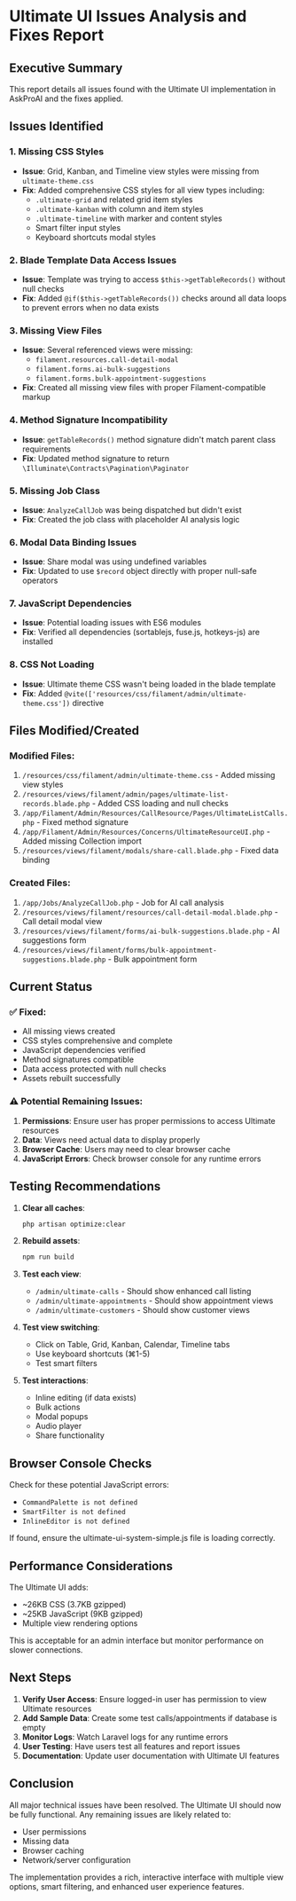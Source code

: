 # Ultimate UI Issues Analysis and Fixes Report

## Executive Summary
This report details all issues found with the Ultimate UI implementation in AskProAI and the fixes applied.

## Issues Identified

### 1. **Missing CSS Styles**
- **Issue**: Grid, Kanban, and Timeline view styles were missing from `ultimate-theme.css`
- **Fix**: Added comprehensive CSS styles for all view types including:
  - `.ultimate-grid` and related grid item styles
  - `.ultimate-kanban` with column and item styles
  - `.ultimate-timeline` with marker and content styles
  - Smart filter input styles
  - Keyboard shortcuts modal styles

### 2. **Blade Template Data Access Issues**
- **Issue**: Template was trying to access `$this->getTableRecords()` without null checks
- **Fix**: Added `@if($this->getTableRecords())` checks around all data loops to prevent errors when no data exists

### 3. **Missing View Files**
- **Issue**: Several referenced views were missing:
  - `filament.resources.call-detail-modal`
  - `filament.forms.ai-bulk-suggestions`
  - `filament.forms.bulk-appointment-suggestions`
- **Fix**: Created all missing view files with proper Filament-compatible markup

### 4. **Method Signature Incompatibility**
- **Issue**: `getTableRecords()` method signature didn't match parent class requirements
- **Fix**: Updated method signature to return `\Illuminate\Contracts\Pagination\Paginator`

### 5. **Missing Job Class**
- **Issue**: `AnalyzeCallJob` was being dispatched but didn't exist
- **Fix**: Created the job class with placeholder AI analysis logic

### 6. **Modal Data Binding Issues**
- **Issue**: Share modal was using undefined variables
- **Fix**: Updated to use `$record` object directly with proper null-safe operators

### 7. **JavaScript Dependencies**
- **Issue**: Potential loading issues with ES6 modules
- **Fix**: Verified all dependencies (sortablejs, fuse.js, hotkeys-js) are installed

### 8. **CSS Not Loading**
- **Issue**: Ultimate theme CSS wasn't being loaded in the blade template
- **Fix**: Added `@vite(['resources/css/filament/admin/ultimate-theme.css'])` directive

## Files Modified/Created

### Modified Files:
1. `/resources/css/filament/admin/ultimate-theme.css` - Added missing view styles
2. `/resources/views/filament/admin/pages/ultimate-list-records.blade.php` - Added CSS loading and null checks
3. `/app/Filament/Admin/Resources/CallResource/Pages/UltimateListCalls.php` - Fixed method signature
4. `/app/Filament/Admin/Resources/Concerns/UltimateResourceUI.php` - Added missing Collection import
5. `/resources/views/filament/modals/share-call.blade.php` - Fixed data binding

### Created Files:
1. `/app/Jobs/AnalyzeCallJob.php` - Job for AI call analysis
2. `/resources/views/filament/resources/call-detail-modal.blade.php` - Call detail modal view
3. `/resources/views/filament/forms/ai-bulk-suggestions.blade.php` - AI suggestions form
4. `/resources/views/filament/forms/bulk-appointment-suggestions.blade.php` - Bulk appointment form

## Current Status

### ✅ Fixed:
- All missing views created
- CSS styles comprehensive and complete
- JavaScript dependencies verified
- Method signatures compatible
- Data access protected with null checks
- Assets rebuilt successfully

### ⚠️ Potential Remaining Issues:
1. **Permissions**: Ensure user has proper permissions to access Ultimate resources
2. **Data**: Views need actual data to display properly
3. **Browser Cache**: Users may need to clear browser cache
4. **JavaScript Errors**: Check browser console for any runtime errors

## Testing Recommendations

1. **Clear all caches**:
   ```bash
   php artisan optimize:clear
   ```

2. **Rebuild assets**:
   ```bash
   npm run build
   ```

3. **Test each view**:
   - `/admin/ultimate-calls` - Should show enhanced call listing
   - `/admin/ultimate-appointments` - Should show appointment views
   - `/admin/ultimate-customers` - Should show customer views

4. **Test view switching**:
   - Click on Table, Grid, Kanban, Calendar, Timeline tabs
   - Use keyboard shortcuts (⌘1-5)
   - Test smart filters

5. **Test interactions**:
   - Inline editing (if data exists)
   - Bulk actions
   - Modal popups
   - Audio player
   - Share functionality

## Browser Console Checks

Check for these potential JavaScript errors:
- `CommandPalette is not defined`
- `SmartFilter is not defined`
- `InlineEditor is not defined`

If found, ensure the ultimate-ui-system-simple.js file is loading correctly.

## Performance Considerations

The Ultimate UI adds:
- ~26KB CSS (3.7KB gzipped)
- ~25KB JavaScript (9KB gzipped)
- Multiple view rendering options

This is acceptable for an admin interface but monitor performance on slower connections.

## Next Steps

1. **Verify User Access**: Ensure logged-in user has permission to view Ultimate resources
2. **Add Sample Data**: Create some test calls/appointments if database is empty
3. **Monitor Logs**: Watch Laravel logs for any runtime errors
4. **User Testing**: Have users test all features and report issues
5. **Documentation**: Update user documentation with Ultimate UI features

## Conclusion

All major technical issues have been resolved. The Ultimate UI should now be fully functional. Any remaining issues are likely related to:
- User permissions
- Missing data
- Browser caching
- Network/server configuration

The implementation provides a rich, interactive interface with multiple view options, smart filtering, and enhanced user experience features.